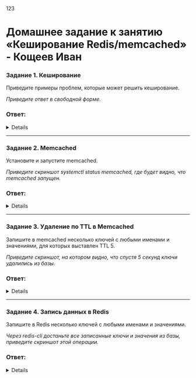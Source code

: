 123
# Домашнее задание к занятию «Кеширование Redis/memcached» - Кощеев Иван

### Задание 1. Кеширование 

Приведите примеры проблем, которые может решить кеширование. 

*Приведите ответ в свободной форме.*

### Ответ:

<details>

1. Высокая задержка при доступе к данным <br>
Проблема: Медленный доступ к данным из удаленных источников (базы данных, API, диски).<br>
Решение: Кеширование хранит часто запрашиваемые данные в быстрой памяти (например, в RAM), сокращая время отклика.<br>

2. Перегрузка баз данных<br>
Проблема: Частые запросы к базе данных замедляют работу системы.<br>
Решение: Кеширование результатов SQL-запросов или часто используемых данных (например, Redis) снижает нагрузку на БД.<br>

3. Медленная загрузка веб-страниц<br>
Проблема: Пользователи долго ждут рендеринг страниц.<br>
Решение: Кеширование статического контента (HTML, CSS, изображения) или целых страниц (например, через CDN) ускоряет загрузку.<br>

4. Высокая нагрузка на серверы<br>
Проблема: Резкие скачки трафика (например, во время распродаж) перегружают серверы.<br>
Решение: Кеширование динамического контента (например, результатов поиска) снижает нагрузку на бэкенд.<br>

5. Повторяющиеся вычисления<br>
Проблема: Ресурсоемкие операции (рендеринг графики, ML-инференс) выполняются многократно.<br>
Решение: Кеширование результатов вычислений экономит CPU/GPU ресурсы.<br>

6. Ограничения API<br>
Проблема: Частые запросы к сторонним API могут превысить лимиты (rate limits).<br>
Решение: Кеширование ответов API позволяет реже обращаться к источнику.<br>

7. Медленный доступ к диску<br>
Проблема: Чтение данных с HDD/SSD медленнее, чем из оперативной памяти.<br>
Решение: Дисковый кеш в RAM (например, в ОС) ускоряет работу с файлами.<br>

8. Частые запросы аутентификации<br>
Проблема: Постоянные проверки токенов или сессий нагружают сервер.<br>
Решение: Кеширование сессий или JWT-токенов уменьшает число обращений к БД.<br>

</details>

---

### Задание 2. Memcached

Установите и запустите memcached.

*Приведите скриншот systemctl status memcached, где будет видно, что memcached запущен.*

### Ответ:

<details>



</details>

---

### Задание 3. Удаление по TTL в Memcached

Запишите в memcached несколько ключей с любыми именами и значениями, для которых выставлен TTL 5. 

*Приведите скриншот, на котором видно, что спустя 5 секунд ключи удалились из базы.*

### Ответ:

<details>



</details>

---

### Задание 4. Запись данных в Redis

Запишите в Redis несколько ключей с любыми именами и значениями. 

*Через redis-cli достаньте все записанные ключи и значения из базы, приведите скриншот этой операции.*

### Ответ:

<details>



</details>


